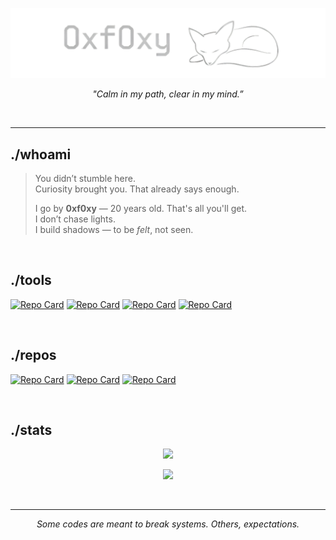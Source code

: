 ![0xf0xy](src/my_banner.png)  

<p align="center"><em>"Calm in my path, clear in my mind.”</em></p>

<br>

---
## ./whoami

> You didn’t stumble here.  
> Curiosity brought you. That already says enough.  
>  
> I go by **0xf0xy** — 20 years old. That's all you'll get.  
> I don’t chase lights.  
> I build shadows — to be *felt*, not seen.  

<br>

## ./tools

[![Repo Card](https://github-readme-stats.vercel.app/api/pin/?username=0xf0xy&theme=github_dark_dimmed&repo=Wind)](https://github.com/0xf0xy/Wind)
[![Repo Card](https://github-readme-stats.vercel.app/api/pin/?username=0xf0xy&theme=github_dark_dimmed&repo=Lynx)](https://github.com/0xf0xy/Lynx)
[![Repo Card](https://github-readme-stats.vercel.app/api/pin/?username=0xf0xy&theme=github_dark_dimmed&repo=Arkane)](https://github.com/0xf0xy/Arkane)
[![Repo Card](https://github-readme-stats.vercel.app/api/pin/?username=0xf0xy&theme=github_dark_dimmed&repo=Blackout)](https://github.com/0xf0xy/Blackout)

<br>

## ./repos

[![Repo Card](https://github-readme-stats.vercel.app/api/pin/?username=0xf0xy&theme=github_dark_dimmed&repo=Playground)](https://github.com/0xf0xy/Playground)
[![Repo Card](https://github-readme-stats.vercel.app/api/pin/?username=0xf0xy&theme=github_dark_dimmed&repo=HeartSploit)](https://github.com/0xf0xy/HeartSploit)
[![Repo Card](https://github-readme-stats.vercel.app/api/pin/?username=0xf0xy&theme=github_dark_dimmed&repo=Write-ups)](https://github.com/0xf0xy/Write-ups)

<br>

## ./stats

<p align="center">
  <img src="https://github-readme-stats.vercel.app/api/top-langs/?username=0xf0xy&layout=compact&theme=github_dark_dimmed">
</p>

<p align="center">
  <img src="https://github-readme-stats.vercel.app/api?username=0xf0xy&show_icons=true&theme=github_dark_dimmed">
</p>

<br>

---
<p align="center"><em>Some codes are meant to break systems. Others, expectations.</em></p> 
